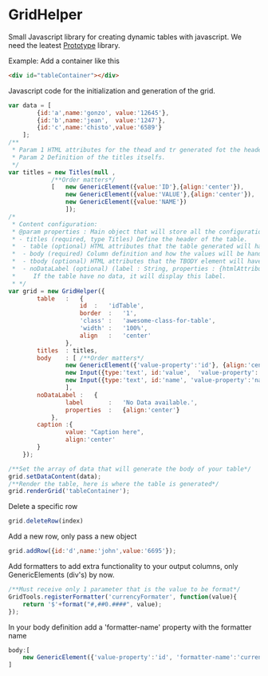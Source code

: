 GridHelper
==========

Small Javascript library for creating dynamic tables with javascript.
We need the leatest [Prototype](http://prototypejs.org/) library.

Example:
Add a container like this
```html
<div id="tableContainer"></div>
```
Javascript code for the initialization and generation of the grid.
```javascript
var data = [
		{id:'a',name:'gonzo', value:'12645'},
		{id:'b',name:'jean',  value:'1247'},
		{id:'c',name:'chisto',value:'6589'}
	];
/**
 * Param 1 HTML attributes for the thead and tr generated fot the header.
 * Param 2 Definition of the titles itselfs.
 */
var titles = new Titles(null ,	
			/**Order matters*/
			[	new GenericElement({value:'ID'},{align:'center'}),
				new GenericElement({value:'VALUE'},{align:'center'}),
				new GenericElement({value:'NAME'})
		      	]);
/*
 * Content configuration:
 * @param properties : Main object that will store all the configuration, available options:
 * - titles (required, type Titles) Define the header of the table.
 *  - table (optional) HTML attributes that the table generated will have.
 *  - body (required) Column definition and how the values will be handle.
 *  - tbody (optional) HTML attributes that the TBODY element will have.
 *  - noDataLabel (optional) (label : String, properties : {htmlAttributes}) 
 *     If the table have no data, it will display this label.
 * */
var grid = new GridHelper({
		table	:	{	
					id	:	'idTable',
					border	:	'1',
					'class'	:	'awesome-class-for-table',
					'width'	:	'100%',
					align	:	'center'
				},
		titles	: titles,
		body	: [	/**Order matters*/
				new GenericElement({'value-property':'id'}, {align:'center'}),
				new Input({type:'text', id:'value',  'value-property':'value'}),
				new Input({type:'text', id:'name', 'value-property':'name'})
			    ],
		noDataLabel	:	{
	    		label		:	'No Data available.',
	    		properties	:	{align:'center'}
	    	},
		caption	:{
		    	value: "Caption here", 
		    	align:'center'
		}
	});

/**Set the array of data that will generate the body of your table*/
grid.setDataContent(data);
/**Render the table, here is where the table is generated*/
grid.renderGrid('tableContainer');

```
Delete a specific row
```javascript
grid.deleteRow(index)
```

Add a new row, only pass a new object
```javascript
grid.addRow({id:'d',name:'john',value:'6695'});
```

Add formatters to add extra functionality to your output columns, only GenericElements (div's) by now.
```javascript
/**Must receive only 1 parameter that is the value to be format*/
GridTools.registerFormatter('currencyFormater', function(value){
	return '$'+format("#,##0.####", value);
});
```
In your body definition add a 'formatter-name' property with the formatter name
```javascript
body:[
	new GenericElement({'value-property':'id', 'formatter-name':'currencyFormater'})
]
```




